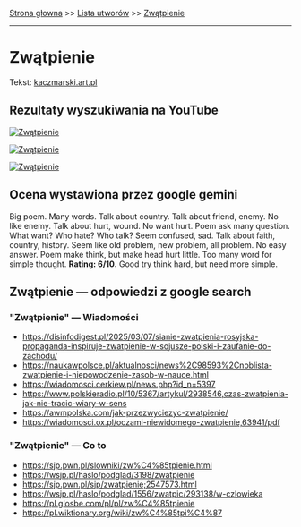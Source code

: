 [Strona głowna](../index.md) >> [Lista utworów](../list.md) >> [Zwątpienie](693.md)

---

# Zwątpienie

Tekst: [kaczmarski.art.pl](https://www.kaczmarski.art.pl/tworczosc/wiersze/zwatpienie/)

## Rezultaty wyszukiwania na YouTube

[![Zwątpienie](http://img.youtube.com/vi/0zxRgapa0mo/0.jpg)](https://www.youtube.com/watch?v=0zxRgapa0mo "Jacek Kaczmarski - Zwątpienie - YouTube")

[![Zwątpienie](http://img.youtube.com/vi/lNzLcgFO9Dg/0.jpg)](https://www.youtube.com/watch?v=lNzLcgFO9Dg "Zwątpienie - YouTube")

[![Zwątpienie](http://img.youtube.com/vi/etJjBQ4G_z0/0.jpg)](https://www.youtube.com/watch?v=etJjBQ4G_z0 "02.Jacek Kaczmarski - Zwątpienie - YouTube")

## Ocena wystawiona przez google gemini

Big poem. Many words. Talk about country. Talk about friend, enemy. No like enemy. Talk about hurt, wound. No want hurt. Poem ask many question. What want? Who hate? Who talk? Seem confused, sad. Talk about faith, country, history. Seem like old problem, new problem, all problem. No easy answer. Poem make think, but make head hurt little. Too many word for simple thought. **Rating: 6/10.** Good try think hard, but need more simple.


## Zwątpienie — odpowiedzi z google search

### "Zwątpienie" — Wiadomości

 - <https://disinfodigest.pl/2025/03/07/sianie-zwatpienia-rosyjska-propaganda-inspiruje-zwatpienie-w-sojusze-polski-i-zaufanie-do-zachodu/>
 - <https://naukawpolsce.pl/aktualnosci/news%2C98593%2Cnoblista-zwatpienie-i-niepowodzenie-zasob-w-nauce.html>
 - <https://wiadomosci.cerkiew.pl/news.php?id_n=5397>
 - <https://www.polskieradio.pl/10/5367/artykul/2938546,czas-zwatpienia-jak-nie-tracic-wiary-w-sens>
 - <https://awmpolska.com/jak-przezwyciezyc-zwatpienie/>
 - <https://wiadomosci.ox.pl/oczami-niewidomego-zwatpienie,63941/pdf>

### "Zwątpienie" — Co to

 - <https://sjp.pwn.pl/slowniki/zw%C4%85tpienie.html>
 - <https://wsjp.pl/haslo/podglad/3198/zwatpienie>
 - <https://sjp.pwn.pl/sjp/zwatpienie;2547573.html>
 - <https://wsjp.pl/haslo/podglad/1556/zwatpic/293138/w-czlowieka>
 - <https://pl.glosbe.com/pl/pl/zw%C4%85tpienie>
 - <https://pl.wiktionary.org/wiki/zw%C4%85tpi%C4%87>

